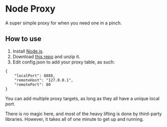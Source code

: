 # Node Proxy
A super simple proxy for when you need one in a pinch.

## How to use

1. Install [Node.js](http://nodejs.org/).
1. Download [this repo](https://github.com/catdad/node--proxy/archive/master.zip) and unzip it.
1. Edit config.json to add your proxy table, as such:

```
{
    "localPort": 8888,
    "remoteHost": "127.0.0.1",
    "remotePort": 80
}
```

You can add multiple proxy targets, as long as they all have a unique local port.

There is no magic here, and most of the heavy lifting is done by third-party libraries. However, it takes all of one minute to get up and running.
